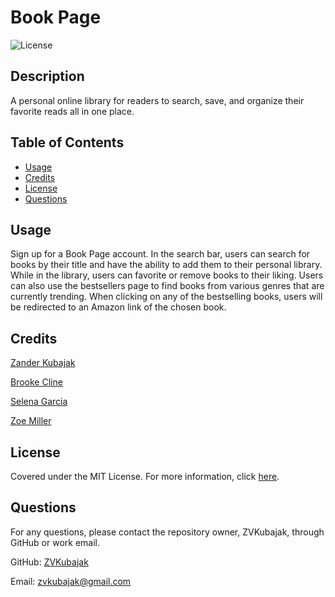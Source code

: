   # Book Page
  ![License](https://img.shields.io/badge/License-MIT-yellow.svg)

  ## Description

  A personal online library for readers to search, save, and organize their favorite reads all in one place.

  ## Table of Contents

  - [Usage](#usage)
  - [Credits](#credits)
  - [License](#license)
  - [Questions](#questions)

  ## Usage

  Sign up for a Book Page account. In the search bar, users can search for books by their title and have the ability to add them to their personal library. While in the library, users can favorite or remove books to their liking. Users can also use the bestsellers page to find books from various genres that are currently trending. When clicking on any of the bestselling books, users will be redirected to an Amazon link of the chosen book.

  ## Credits

[Zander Kubajak](https://github.com/ZVKubajak)

[Brooke Cline](https://github.com/bcline01)

[Selena Garcia](https://github.com/selmgar)

[Zoe Miller](https://github.com/millezo326)

  ## License

  Covered under the MIT License. For more information, click [here](https://opensource.org/licenses/MIT).

  ## Questions

  For any questions, please contact the repository owner, ZVKubajak, through GitHub or work email.

  GitHub: [ZVKubajak](github.com/ZVKubajak)
  
  Email: zvkubajak@gmail.com
